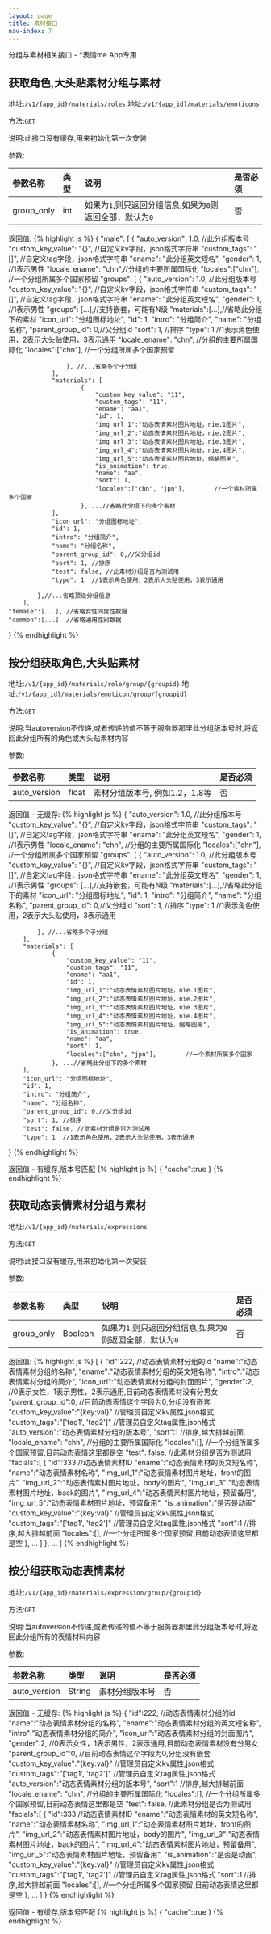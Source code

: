 ```yaml
---
layout: page
title: 素材接口
nav-index: 7
---
```


分组与素材相关接口 - *表情me App专用

获取角色,大头贴素材分组与素材
----------------

地址:`/v1/{app_id}/materials/roles`
地址:`/v1/{app_id}/materials/emoticons`

方法:`GET`

说明:此接口没有缓存,用来初始化第一次安装

参数:

| 参数名称        |类型    |说明                              |是否必须|
|:------------- |:-------|:--------------------------------|:-----|
| group_only    |int |如果为`1`,则只返回分组信息,如果为`0`则返回全部，默认为`0`   |否 |

返回值:
{% highlight js %}
{
        "male": [
            {
                "auto_version": 1.0, //此分组版本号
                "custom_key_value": "{}", //自定义kv字段，json格式字符串
                "custom_tags": "[]", //自定义tag字段，json格式字符串
                "ename": "此分组英文短名",
                "gender": 1, //1表示男性
                "locale_ename": "chn",//分组的主要所属国际化
                "locales":["chn"],        //一个分组所属多个国家预留
                "groups": [
                    {
                        "auto_version": 1.0, //此分组版本号
                        "custom_key_value": "{}", //自定义kv字段，json格式字符串
                        "custom_tags": "[]", //自定义tag字段，json格式字符串
                        "ename": "此分组英文短名",
                        "gender": 1, //1表示男性
                        "groups": [...],//支持嵌套，可能有N级
                        "materials":[...],//省略此分组下的素材
                        "icon_url": "分组图标地址",
                        "id": 1,
                        "intro": "分组简介",
                        "name": "分组名称",
                        "parent_group_id": 0,//父分组id
                        "sort": 1, //排序
                        "type": 1  //1表示角色使用，2表示大头贴使用，3表示通用
                        "locale_ename": "chn", //分组的主要所属国际化
                        "locales":["chn"],        //一个分组所属多个国家预留

                    }, //...省略多个子分组
                ],
                "materials": [
                        {
                            "custom_key_value": "11",
                            "custom_tags": "11",
                            "ename": "aa1",
                            "id": 1,
                            "img_url_1":"动态表情素材图片地址，nie.1图片",
                            "img_url_2":"动态表情素材图片地址，nie.2图片",
                            "img_url_3":"动态表情素材图片地址，nie.3图片",
                            "img_url_4":"动态表情素材图片地址，nie.4图片",
                            "img_url_5":"动态表情素材图片地址，缩略图用",
                            "is_animation": true,
                            "name": "aa",
                            "sort": 1,
                            "locales":["chn", "jpn"],        //一个素材所属多个国家
                        }, ...//省略此分组下的多个素材
                ],
                "icon_url": "分组图标地址",
                "id": 1,
                "intro": "分组简介",
                "name": "分组名称",
                "parent_group_id": 0,//父分组id
                "sort": 1, //排序
                "test": false, //此素材分组是否为测试用
                "type": 1  //1表示角色使用，2表示大头贴使用，3表示通用

            },//...省略顶级分组信息
        ],
    "female":[...], //省略女性同男性数据
    "common":[...]  //省略通用性别数据
}
{% endhighlight %}

按分组获取角色,大头贴素材
----------------

地址:`/v1/{app_id}/materials/role/group/{groupid}`
地址:`/v1/{app_id}/materials/emoticon/group/{groupid}`

方法:`GET`

说明:当autoversion不传递,或者传递的值不等于服务器那里此分组版本号时,将返回此分组所有的角色或大头贴素材内容

参数:

| 参数名称        |类型    |说明                              |是否必须|
|:------------- |:-------|:--------------------------------|:-----|
| auto_version   |float  |素材分组版本号, 例如1.2，1.8等       |否 |

返回值 - 无缓存:
{% highlight js %}
{
        "auto_version": 1.0, //此分组版本号
        "custom_key_value": "{}", //自定义kv字段，json格式字符串
        "custom_tags": "[]", //自定义tag字段，json格式字符串
        "ename": "此分组英文短名",
        "gender": 1, //1表示男性
        "locale_ename": "chn", //分组的主要所属国际化
        "locales":["chn"],        //一个分组所属多个国家预留
        "groups": [
            {
                "auto_version": 1.0, //此分组版本号
                "custom_key_value": "{}", //自定义kv字段，json格式字符串
                "custom_tags": "[]", //自定义tag字段，json格式字符串
                "ename": "此分组英文短名",
                "gender": 1, //1表示男性
                "groups": [...],//支持嵌套，可能有N级
                "materials":[...],//省略此分组下的素材
                "icon_url": "分组图标地址",
                "id": 1,
                "intro": "分组简介",
                "name": "分组名称",
                "parent_group_id": 0,//父分组id
                "sort": 1, //排序
                "type": 1  //1表示角色使用，2表示大头贴使用，3表示通用

            }, //...省略多个子分组
        ],
        "materials": [
                {
                    "custom_key_value": "11",
                    "custom_tags": "11",
                    "ename": "aa1",
                    "id": 1,
                    "img_url_1":"动态表情素材图片地址，nie.1图片",
                    "img_url_2":"动态表情素材图片地址，nie.2图片",
                    "img_url_3":"动态表情素材图片地址，nie.3图片",
                    "img_url_4":"动态表情素材图片地址，nie.4图片",
                    "img_url_5":"动态表情素材图片地址，缩略图用",
                    "is_animation": true,
                    "name": "aa",
                    "sort": 1,
                    "locales":["chn", "jpn"],        //一个素材所属多个国家
                }, ...//省略此分组下的多个素材
        ],
        "icon_url": "分组图标地址",
        "id": 1,
        "intro": "分组简介",
        "name": "分组名称",
        "parent_group_id": 0,//父分组id
        "sort": 1, //排序
        "test": false, //此素材分组是否为测试用
        "type": 1  //1表示角色使用，2表示大头贴使用，3表示通用
}
{% endhighlight %}

返回值 - 有缓存,版本号匹配
{% highlight js %}
{
    "cache":true
}
{% endhighlight %}

获取动态表情素材分组与素材
----------------

地址:`/v1/{app_id}/materials/expressions`

方法:`GET`

说明:此接口没有缓存,用来初始化第一次安装

参数:

| 参数名称        |类型    |说明                              |是否必须|
|:------------- |:-------|:--------------------------------|:-----|
| group_only    |Boolean |如果为`1`,则只返回分组信息,如果为`0`则返回全部，默认为`0`   |否 |

返回值:
{% highlight js %}
[
    {
        "id":222, //动态表情素材分组的id
        "name":"动态表情素材分组的名称",
        "ename":"动态表情素材分组的英文短名称",
        "intro":"动态表情素材分组的简介",
        "icon_url":"动态表情素材分组的封面图片",
        "gender":2, //0表示女性，1表示男性，2表示通用,目前动态表情素材没有分男女
        "parent_group_id":0, //目前动态表情这个字段为0,分组没有嵌套
        "custom_key_value":"{key:val}" //管理员自定义kv属性,json格式
        "custom_tags":"['tag1', 'tag2']" //管理员自定义tag属性,json格式
        "auto_version":"动态表情素材分组的版本号",
        "sort":1 //排序,越大排越前面,
        "locale_ename": "chn", //分组的主要所属国际化
        "locales":[],        //一个分组所属多个国家预留,目前动态表情这里都是空
        "test": false, //此素材分组是否为测试用
        "facials":[
            {
                "id":333 //动态表情素材ID
                "ename":"动态表情素材的英文短名称",
                "name":"动态表情素材名称",
                "img_url_1":"动态表情素材图片地址，front的图片",
                "img_url_2":"动态表情素材图片地址，body的图片",
                "img_url_3":"动态表情素材图片地址，back的图片",
                "img_url_4":"动态表情素材图片地址，预留备用",
                "img_url_5":"动态表情素材图片地址，预留备用",
                "is_animation":"是否是动画",
                "custom_key_value":"{key:val}" //管理员自定义kv属性,json格式
                "custom_tags":"['tag1', 'tag2']" //管理员自定义tag属性,json格式
                "sort":1 //排序,越大排越前面
                "locales":[],        //一个分组所属多个国家预留,目前动态表情这里都是空
            }, ...
        ]
    }, ...
]
{% endhighlight %}

按分组获取动态表情素材
----------------

地址:`/v1/{app_id}/materials/expression/group/{groupid}`

方法:`GET`

说明:当autoversion不传递,或者传递的值不等于服务器那里此分组版本号时,将返回此分组所有的表情材料内容

参数:

| 参数名称        |类型    |说明                              |是否必须|
|:------------- |:-------|:--------------------------------|:-----|
| auto_version   |String  |素材分组版本号                          |否 |


返回值 - 无缓存:
{% highlight js %}
{
        "id":222, //动态表情素材分组的id
        "name":"动态表情素材分组的名称",
        "ename":"动态表情素材分组的英文短名称",
        "intro":"动态表情素材分组的简介",
        "icon_url":"动态表情素材分组的封面图片",
        "gender":2, //0表示女性，1表示男性，2表示通用,目前动态表情素材没有分男女
        "parent_group_id":0, //目前动态表情这个字段为0,分组没有嵌套
        "custom_key_value":"{key:val}" //管理员自定义kv属性,json格式
        "custom_tags":"['tag1', 'tag2']" //管理员自定义tag属性,json格式
        "auto_version":"动态表情素材分组的版本号",
        "sort":1 //排序,越大排越前面
        "locale_ename": "chn", //分组的主要所属国际化
        "locales":[],        //一个分组所属多个国家预留,目前动态表情这里都是空
        "test": false, //此素材分组是否为测试用
        "facials":[
            {
                "id":333 //动态表情素材ID
                "ename":"动态表情素材的英文短名称",
                "name":"动态表情素材名称",
                "img_url_1":"动态表情素材图片地址，front的图片",
                "img_url_2":"动态表情素材图片地址，body的图片",
                "img_url_3":"动态表情素材图片地址，back的图片",
                "img_url_4":"动态表情素材图片地址，预留备用",
                "img_url_5":"动态表情素材图片地址，预留备用",
                "is_animation":"是否是动画",
                "custom_key_value":"{key:val}" //管理员自定义kv属性,json格式
                "custom_tags":"['tag1', 'tag2']" //管理员自定义tag属性,json格式
                "sort":1 //排序,越大排越前面
                "locales":[],        //一个分组所属多个国家预留,目前动态表情这里都是空
            }, ...
        ]
    }
{% endhighlight %}

返回值 - 有缓存,版本号匹配
{% highlight js %}
{
    "cache":true
}
{% endhighlight %}